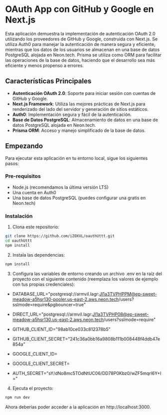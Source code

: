 # OAuth App con GitHub y Google en Next.js

Esta aplicación demuestra la implementación de autenticación OAuth 2.0 utilizando los proveedores de GitHub y Google, construida con Next.js. Se utiliza Auth0 para manejar la autenticación de manera segura y eficiente, mientras que los datos de los usuarios se almacenan en una base de datos PostgreSQL alojada en Neon.tech. Prisma se utiliza como ORM para facilitar las operaciones de la base de datos, haciendo que el desarrollo sea más eficiente y menos propenso a errores.

## Características Principales

- **Autenticación OAuth 2.0**: Soporte para iniciar sesión con cuentas de GitHub y Google.
- **Next.js Framework**: Utiliza las mejores prácticas de Next.js para renderizado del lado del servidor y generación de sitios estáticos.
- **Auth0**: Implementación segura y fácil de la autenticación.
- **Base de Datos PostgreSQL**: Almacenamiento de datos en una base de datos PostgreSQL alojada en Neon.tech.
- **Prisma ORM**: Acceso y manejo simplificado de la base de datos.

## Empezando

Para ejecutar esta aplicación en tu entorno local, sigue los siguientes pasos:

### Pre-requisitos

- Node.js (recomendamos la última versión LTS)
- Una cuenta en Auth0
- Una base de datos PostgreSQL (puedes configurar una gratis en Neon.tech)

### Instalación

1. Clona este repositorio:

```bash
git clone https://github.com/iZOXVL/oauthUttt.git
cd oauthUttt
npm install
```

2. Instala las dependencias:

```bash
npm install
```

3. Configura las variables de entorno creando un archivo .env en la raíz del proyecto con el siguiente contenido (reemplaza los valores de ejemplo con tus propias credenciales):

- DATABASE_URL="postgresql://armvil.lagr:Jl1a3TVPHPPM@ep-sweet-meadow-a5hsr130-pooler.us-east-2.aws.neon.tech/users?  sslmode=require&pgbouncer=true"
- DIRECT_URL="postgresql://armvil.lagr:Jl1a3TVPHP08@ep-sweet-meadow-a5hsr130.us-east-2.aws.neon.tech/users?sslmode=require"

- GITHUB_CLIENT_ID="98ab10ce033c812378b5"
- GITHUB_CLIENT_SECRET="241c36a0bb16a9808b111b008448f4ddb47e854a"

- GOOGLE_CLIENT_ID=
- GOOGLE_CLIENT_SECRET=

- AUTH_SECRET="sY/dNo8mc5TOdNtUC06/DD78P0Kbz0/wZF5mqrl6Y+I="

4. Ejecuta el proyecto:

```bash
npm run dev
```

Ahora deberías poder acceder a la aplicación en http://localhost:3000.


